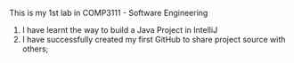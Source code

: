 This is my 1st lab in COMP3111 - Software Engineering 
1. I have learnt the way to build a Java Project in IntelliJ
2. I have successfully created my first GitHub to share project source with others;

